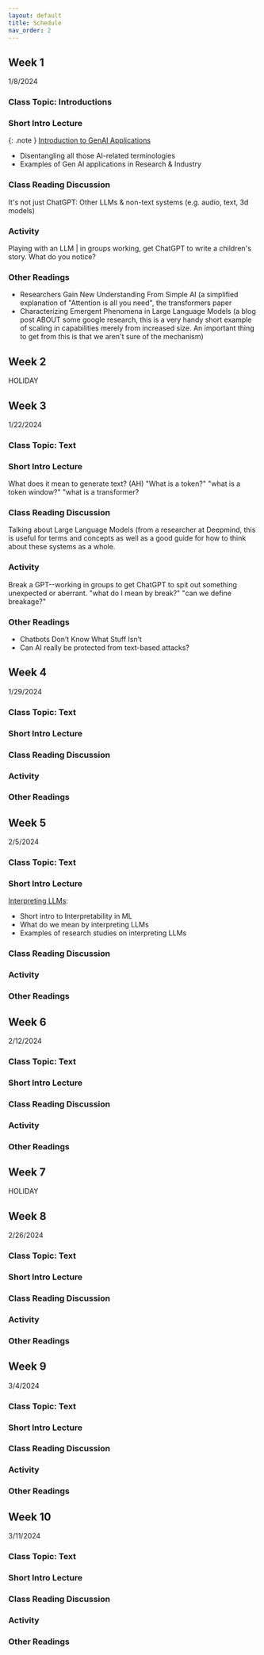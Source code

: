 ```yaml
---
layout: default
title: Schedule
nav_order: 2
---
```


## Week 1
1/8/2024
### Class Topic: Introductions
### Short Intro Lecture
{: .note }
[Introduction to GenAI Applications]
- Disentangling all those AI-related terminologies
- Examples of Gen AI applications in Research & Industry

### Class Reading Discussion
It's not just ChatGPT: Other LLMs & non-text systems (e.g. audio, text, 3d models)
### Activity
Playing with an LLM | in groups working, get ChatGPT to write a children's story. What do you notice?
### Other Readings
- Researchers Gain New Understanding From Simple AI (a simplified explanation of "Attention is all you need", the transformers paper
- Characterizing Emergent Phenomena in Large Language Models (a blog post ABOUT some google research, this is a very handy short example of scaling in capabilities merely from increased size. An important thing to get from this is that we aren't sure of the mechanism)

## Week 2
HOLIDAY

## Week 3
1/22/2024
### Class Topic: Text
### Short Intro Lecture
What does it mean to generate text? (AH) "What is a token?" "what is a token window?" "what is a transformer?
### Class Reading Discussion
Talking about Large Language Models (from a researcher at Deepmind, this is useful for terms and concepts as well as a good guide for how to think about these systems as a whole.
### Activity
Break a GPT--working in groups to get ChatGPT to spit out something unexpected or aberrant. "what do I mean by break?" "can we define breakage?"
### Other Readings
- Chatbots Don’t Know What Stuff Isn’t
- Can AI really be protected from text-based attacks?

## Week 4
1/29/2024
### Class Topic: Text
### Short Intro Lecture
### Class Reading Discussion
### Activity
### Other Readings

## Week 5
2/5/2024
### Class Topic: Text
### Short Intro Lecture
[Interpreting LLMs]: 
- Short intro to Interpretability in ML
- What do we mean by interpreting LLMs
- Examples of research studies on interpreting LLMs
### Class Reading Discussion
### Activity
### Other Readings

## Week 6
2/12/2024
### Class Topic: Text
### Short Intro Lecture
### Class Reading Discussion
### Activity
### Other Readings

## Week 7
HOLIDAY

## Week 8
2/26/2024
### Class Topic: Text
### Short Intro Lecture
### Class Reading Discussion
### Activity
### Other Readings

## Week 9
3/4/2024
### Class Topic: Text
### Short Intro Lecture
### Class Reading Discussion
### Activity
### Other Readings

## Week 10
3/11/2024
### Class Topic: Text
### Short Intro Lecture
### Class Reading Discussion
### Activity
### Other Readings

[Introduction to GenAI Applications]: https://RuoxiShang.github.io/PromptSurfing/data/week1-applications.pdf
[Interpreting LLMs]: https://RuoxiShang.github.io/PromptSurfing/data/week5-interpretability.pdf